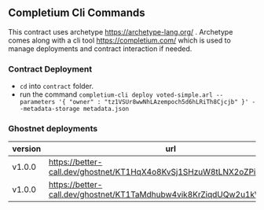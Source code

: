 ## Completium Cli Commands

This contract uses archetype https://archetype-lang.org/ . Archetype comes along with a cli tool https://completium.com/ which is used to manage deployments and contract interaction if needed.

### Contract Deployment

- `cd` into `contract` folder.
- run the command `completium-cli deploy voted-simple.arl --parameters '{ "owner" : "tz1VSUr8wwNhLAzempoch5d6hLRiTh8Cjcjb" }' --metadata-storage metadata.json`


### Ghostnet deployments

|version | url |
|--|--|
|v1.0.0|https://better-call.dev/ghostnet/KT1HqX4o8KvSj1SHzuW8tLNX2oZPin5EdPW4|
|v1.0.0|https://better-call.dev/ghostnet/KT1TaMdhubw4vik8KrZiqdUQw2u1kWTPgfo4|